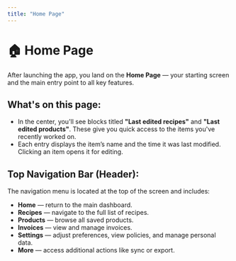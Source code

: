 ```yaml
---
title: "Home Page"
---
```


# 🏠 Home Page

After launching the app, you land on the **Home Page** — your starting screen and the main entry point to all key features.

## What's on this page:

- In the center, you'll see blocks titled **"Last edited recipes"** and **"Last edited products"**. These give you quick access to the items you've recently worked on.
- Each entry displays the item’s name and the time it was last modified. Clicking an item opens it for editing.

## Top Navigation Bar (Header):

The navigation menu is located at the top of the screen and includes:

- **Home** — return to the main dashboard.
- **Recipes** — navigate to the full list of recipes.
- **Products** — browse all saved products.
- **Invoices** — view and manage invoices.
- **Settings** — adjust preferences, view policies, and manage personal data.
- **More** — access additional actions like sync or export.
